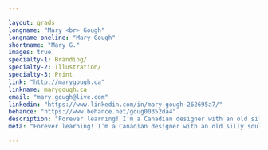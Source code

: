 ```yaml
---

layout: grads
longname: "Mary <br> Gough"
longname-oneline: "Mary Gough"
shortname: "Mary G."
images: true
specialty-1: Branding/
specialty-2: Illustration/
specialty-3: Print
link: "http://marygough.ca"
linkname: marygough.ca
email: "mary.gough@live.com"
linkedin: "https://www.linkedin.com/in/mary-gough-262695a7/"
behance: "https://www.behance.net/goug00352da4"
description: "Forever learning! I’m a Canadian designer with an old silly soul. You can catch me on the hill, howling with my dog and a beer in hand."
meta: "Forever learning! I’m a Canadian designer with an old silly soul. You can catch me on the hill, howling with my dog and a beer in hand."

---
```

